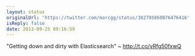 ```yaml
---
layout: status
originalUrl: 'https://twitter.com/marcgg/status/382795860876476416'
isReply: false
date: 2013-09-25 09:16:59
---
```


"Getting down and dirty with Elasticsearch" ~ http://t.co/yRfg50fxwQ

